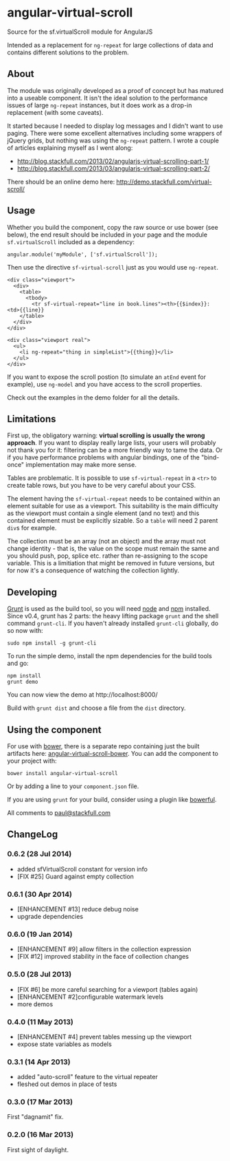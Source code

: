 angular-virtual-scroll
======================

Source for the sf.virtualScroll module for AngularJS

Intended as a replacement for `ng-repeat` for large collections of data and
contains different solutions to the problem.

About
-----

The module was originally developed as a proof of concept but has matured into
a useable component. It isn't the ideal solution to the performance issues of
large `ng-repeat` instances, but it does work as a drop-in replacement (with
some caveats).

It started because I needed to display log messages and I didn't want to use
paging. There were some excellent alternatives including some wrappers of
jQuery grids, but nothing was using the `ng-repeat` pattern. I wrote a couple
of articles explaining myself as I went along:

  * http://blog.stackfull.com/2013/02/angularjs-virtual-scrolling-part-1/
  * http://blog.stackfull.com/2013/03/angularjs-virtual-scrolling-part-2/

There should be an online demo here: http://demo.stackfull.com/virtual-scroll/

Usage
-----

Whether you build the component, copy the raw source or use bower (see below),
the end result should be included in your page and the module `sf.virtualScroll`
included as a dependency:

    angular.module('myModule', ['sf.virtualScroll']);

Then use the directive `sf-virtual-scroll` just as you would use `ng-repeat`.

    <div class="viewport">
      <div>
        <table>
          <tbody>
            <tr sf-virtual-repeat="line in book.lines"><th>{{$index}}: <td>{{line}}
        </table>
      </div>
    </div>

    <div class="viewport real">
      <ul>
        <li ng-repeat="thing in simpleList">{{thing}}</li>
      </ul>
    </div>

If you want to expose the scroll postion (to simulate an `atEnd` event for
example), use `ng-model` and you have access to the scroll properties.

Check out the examples in the demo folder for all the details.

Limitations
-----------

First up, the obligatory warning: **virtual scrolling is usually the wrong
approach**. If you want to display really large lists, your users will probably
not thank you for it: filtering can be a more friendly way to tame the data. Or
if you have performance problems with angular bindings, one of the "bind-once"
implementation may make more sense.

Tables are problematic. It is possible to use `sf-virtual-repeat` in a `<tr>`
to create table rows, but you have to be very careful about your CSS.

The element having the `sf-virtual-repeat` needs to be contained within an
element suitable for use as a viewport. This suitability is the main difficulty
as the viewport must contain a single element (and no text) and this contained
element must be explicitly sizable. So a `table` will need 2 parent `div`s for
example.

The collection must be an array (not an object) and the array must not change
identity - that is, the value on the scope must remain the same and you should
push, pop, splice etc. rather than re-assigning to the scope variable. This is
a limitiation that might be removed in future versions, but for now it's a
consequence of watching the collection lightly.

Developing
----------

[Grunt](http://gruntjs.com/) is used as the build tool, so you will need
[node](http://nodejs.org/) and [npm](https://npmjs.org/) installed. Since v0.4,
grunt has 2 parts: the heavy lifting package `grunt` and the shell command
`grunt-cli`. If you haven't already installed `grunt-cli` globally, do so now
with:

    sudo npm install -g grunt-cli

To run the simple demo, install the npm dependencies for the build tools and go:

    npm install
    grunt demo

You can now view the demo at http://localhost:8000/

Build with `grunt dist` and choose a file from the `dist` directory.

Using the component
-------------------

For use with [bower](http://twitter.github.com/bower/), there is a separate
repo containing just the built artifacts here:
[angular-virtual-scroll-bower](https://github.com/stackfull/angular-virtual-scroll-bower).
You can add the component to your project with:

    bower install angular-virtual-scroll

Or by adding a line to your `component.json` file.

If you are using `grunt` for your build, consider using a plugin like
[bowerful](https://npmjs.org/package/grunt-bowerful).

All comments to <paul@stackfull.com>

ChangeLog
---------

### 0.6.2 (28 Jul 2014)

 - added sfVirtualScroll constant for version info
 - [FIX \#25] Guard against empty collection

### 0.6.1 (30 Apr 2014)

 - [ENHANCEMENT \#13] reduce debug noise
 - upgrade dependencies

### 0.6.0 (19 Jan 2014)

 - [ENHANCEMENT \#9] allow filters in the collection expression
 - [FIX \#12] improved stability in the face of collection changes
 
### 0.5.0 (28 Jul 2013)

 - [FIX \#6] be more careful searching for a viewport (tables again)
 - [ENHANCEMENT \#2]configurable watermark levels
 - more demos

### 0.4.0 (11 May 2013)

 - [ENHANCEMENT \#4] prevent tables messing up the viewport
 - expose state variables as models

### 0.3.1 (14 Apr 2013)

 - added "auto-scroll" feature to the virtual repeater
 - fleshed out demos in place of tests

### 0.3.0 (17 Mar 2013)
First "dagnamit" fix.

### 0.2.0 (16 Mar 2013)
First sight of daylight.
 

